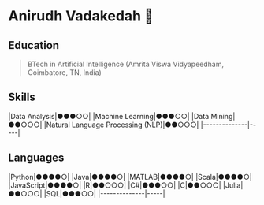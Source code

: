 # Anirudh Vadakedah 👋

## Education
>BTech in Artificial Intelligence (Amrita Viswa Vidyapeedham, Coimbatore, TN, India)

## Skills
|Data Analysis|●●●○○|
|Machine Learning|●●●○○|
|Data Mining|●●○○○|
|Natural Language Processing (NLP)|●●○○○|
|--------------|-----|

## Languages
|Python|●●●●○|
|Java|●●●●○|
|MATLAB|●●●●○|
|Scala|●●●●○|
|JavaScript|●●●●○|
|R|●●○○○|
|C#|●●●○○|
|C|●●○○○|
|Julia|●●○○○|
|SQL|●●●○○|
|--------------|-----|


<!--
**anirudhv14/anirudhv14** is a ✨ _special_ ✨ repository because its `README.md` (this file) appears on your GitHub profile.

Here are some ideas to get you started:

- 🔭 I’m currently working on ...
- 🌱 I’m currently learning ...
- 👯 I’m looking to collaborate on ...
- 🤔 I’m looking for help with ...
- 💬 Ask me about ...
- 📫 How to reach me: ...
- 😄 Pronouns: ...
- ⚡ Fun fact: ...
-->
